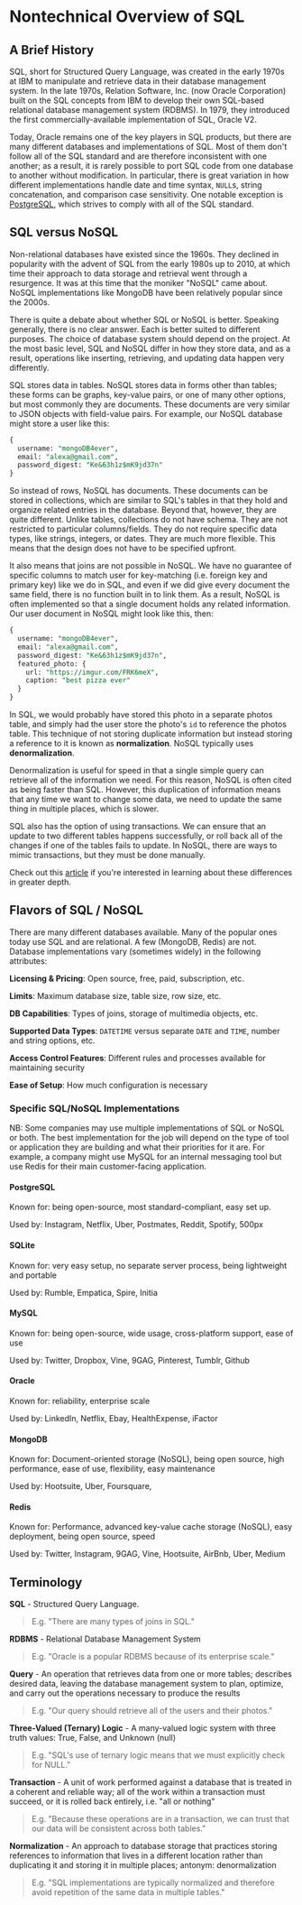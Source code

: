 # Nontechnical Overview of SQL

## A Brief History

SQL, short for Structured Query Language, was created in the early 1970s at IBM to manipulate and retrieve data in their database management system. In the late 1970s, Relation Software, Inc. (now Oracle Corporation) built on the SQL concepts from IBM to develop their own SQL-based relational database management system (RDBMS). In 1979, they introduced the first commercially-available implementation of SQL, Oracle V2.

Today, Oracle remains one of the key players in SQL products, but there are many different databases and implementations of SQL. Most of them don't follow all of the SQL standard and are therefore inconsistent with one another; as a result, it is rarely possible to port SQL code from one database to another without modification. In particular, there is great variation in how different implementations handle date and time syntax, `NULL`s, string concatenation, and comparison case sensitivity. One notable exception is [PostgreSQL](https://en.wikipedia.org/wiki/PostgreSQL), which strives to comply with all of the SQL standard.

## SQL versus NoSQL

Non-relational databases have existed since the 1960s. They declined in popularity with the advent of SQL from the early 1980s up to 2010, at which time their approach to data storage and retrieval went through a resurgence. It was at this time that the moniker "NoSQL" came about. NoSQL implementations like MongoDB have been relatively popular since the 2000s.

There is quite a debate about whether SQL or NoSQL is better. Speaking generally, there is no clear answer. Each is better suited to different purposes. The choice of database system should depend on the project. At the most basic level, SQL and NoSQL differ in how they store data, and as a result, operations like inserting, retrieving, and updating data happen very differently.

SQL stores data in tables. NoSQL stores data in forms other than tables; these forms can be graphs, key-value pairs, or one of many other options, but most commonly they are documents. These documents are very similar to JSON objects with field-value pairs. For example, our NoSQL database might store a user like this:

```sql
{
  username: "mongoDB4ever",
  email: "alexa@gmail.com",
  password_digest: "Ke&63h1z$mK9jd37n"
}
```

So instead of rows, NoSQL has documents. These documents can be stored in collections, which are similar to SQL's tables in that they hold and organize related entries in the database. Beyond that, however, they are quite different. Unlike tables, collections do not have schema. They are not restricted to particular columns/fields. They do not require specific data types, like strings, integers, or dates. They are much more flexible. This means that the design does not have to be specified upfront.

It also means that joins are not possible in NoSQL. We have no guarantee of specific columns to match user for key-matching (i.e. foreign key and primary key) like we do in SQL, and even if we did give every document the same field, there is no function built in to link them. As a result, NoSQL is often implemented so that a single document holds any related information. Our user document in NoSQL might look like this, then:

```sql
{
  username: "mongoDB4ever",
  email: "alexa@gmail.com",
  password_digest: "Ke&63h1z$mK9jd37n",
  featured_photo: {
    url: "https://imgur.com/FRK6meX",
    caption: "best pizza ever"
  }
}
```

In SQL, we would probably have stored this photo in a separate photos table, and simply had the user store the photo's `id` to reference the photos table. This technique of not storing duplicate information but instead storing a reference to it is known as **normalization**. NoSQL typically uses **denormalization**.

Denormalization is useful for speed in that a single simple query can retrieve all of the information we need. For this reason, NoSQL is often cited as being faster than SQL. However, this duplication of information means that any time we want to change some data, we need to update the same thing in multiple places, which is slower.

SQL also has the option of using transactions. We can ensure that an update to two different tables happens successfully, or roll back all of the changes if one of the tables fails to update. In NoSQL, there are ways to mimic transactions, but they must be done manually.

Check out this [article](https://www.sitepoint.com/sql-vs-nosql-differences/) if you're interested in learning about these differences in greater depth.

## Flavors of SQL / NoSQL

There are many different databases available. Many of the popular ones today use SQL and are relational. A few (MongoDB, Redis) are not. Database implementations vary (sometimes widely) in the following attributes:

**Licensing & Pricing**: Open source, free, paid, subscription, etc.

**Limits**: Maximum database size, table size, row size, etc.

**DB Capabilities**: Types of joins, storage of multimedia objects, etc.

**Supported Data Types**: `DATETIME` versus separate `DATE` and `TIME`, number and string options, etc.

**Access Control Features**: Different rules and processes available for maintaining security

**Ease of Setup**: How much configuration is necessary

### Specific SQL/NoSQL Implementations

NB: Some companies may use multiple implementations of SQL or NoSQL or both. The best implementation for the job will depend on the type of tool or application they are building and what their priorities for it are. For example, a company might use MySQL for an internal messaging tool but use Redis for their main customer-facing application.

#### PostgreSQL

Known for: being open-source, most standard-compliant, easy set up.

Used by: Instagram, Netflix, Uber, Postmates, Reddit, Spotify, 500px

#### SQLite

Known for: very easy setup, no separate server process, being lightweight and portable

Used by: Rumble, Empatica, Spire, Initia

#### MySQL

Known for: being open-source, wide usage, cross-platform support, ease of use

Used by: Twitter, Dropbox, Vine, 9GAG, Pinterest, Tumblr, Github

#### Oracle

Known for: reliability, enterprise scale

Used by: LinkedIn, Netflix, Ebay, HealthExpense, iFactor

#### MongoDB

Known for: Document-oriented storage (NoSQL), being open source, high performance, ease of use, flexibility, easy maintenance

Used by: Hootsuite, Uber, Foursquare,

#### Redis

Known for: Performance, advanced key-value cache storage (NoSQL), easy deployment, being open source, speed

Used by: Twitter, Instagram, 9GAG, Vine, Hootsuite, AirBnb, Uber, Medium

## Terminology

**SQL** - Structured Query Language.
> E.g. "There are many types of joins in SQL."

**RDBMS** - Relational Database Management System
> E.g. "Oracle is a popular RDBMS because of its enterprise scale."

**Query** - An operation that retrieves data from one or more tables; describes desired data, leaving the database management system to plan, optimize, and carry out the operations necessary to produce the results
> E.g. "Our query should retrieve all of the users and their photos."

**Three-Valued (Ternary) Logic** - A many-valued logic system with three truth values: True, False, and Unknown (null)
> E.g. "SQL's use of ternary logic means that we must explicitly check for NULL."

**Transaction** - A unit of work performed against a database that is treated in a coherent and reliable way; all of the work within a transaction must succeed, or it is rolled back entirely, i.e. "all or nothing"
> E.g. "Because these operations are in a transaction, we can trust that our data will be consistent across both tables."

**Normalization** - An approach to database storage that practices storing references to information that lives in a different location rather than duplicating it and storing it in multiple places; antonym: denormalization

> E.g. "SQL implementations are typically normalized and therefore avoid repetition of the same data in multiple tables."